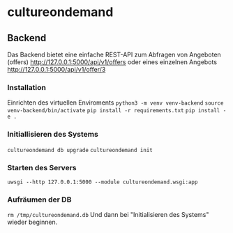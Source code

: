 # cultureondemand

## Backend
Das Backend bietet eine einfache REST-API zum Abfragen von Angeboten (offers) http://127.0.0.1:5000/api/v1/offers oder eines einzelnen Angebots http://127.0.0.1:5000/api/v1/offer/3

### Installation
Einrichten des virtuellen Enviroments
`python3 -m venv venv-backend`
`source venv-backend/bin/activate`
`pip install -r requirements.txt`
`pip install -e .`

### Initiallisieren des Systems
`cultureondemand db upgrade`
`cultureondemand init`

### Starten des Servers
`uwsgi --http 127.0.0.1:5000 --module cultureondemand.wsgi:app`

### Aufräumen der DB
`rm /tmp/cultureondemand.db`
Und dann bei "Initialisieren des Systems" wieder beginnen.
